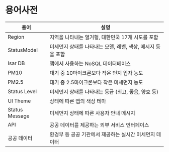 # 용어사전

| 용어 | 설명 |
|------|------|
| Region | 지역을 나타내는 열거형, 대한민국 17개 시도를 포함 |
| StatusModel | 미세먼지 상태를 나타내는 모델, 레벨, 색상, 메시지 등을 포함 |
| Isar DB | 앱에서 사용하는 NoSQL 데이터베이스 |
| PM10 | 대기 중 10마이크론보다 작은 먼지 입자 농도 |
| PM2.5 | 대기 중 2.5마이크론보다 작은 미세먼지 농도 |
| Status Level | 미세먼지 상태를 나타내는 등급 (최고, 좋음, 양호 등) |
| UI Theme | 상태에 따른 앱의 색상 테마 |
| Status Message | 미세먼지 상태에 따른 사용자 안내 메시지 |
| API | 공공 데이터를 제공하는 외부 서비스 인터페이스 |
| 공공 데이터 | 환경부 등 공공 기관에서 제공하는 실시간 미세먼지 데이터 |
